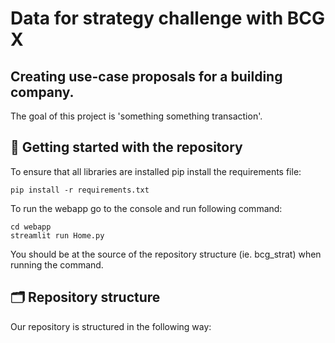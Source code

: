 # Data for strategy challenge with BCG X
## Creating use-case proposals for a building company.

The goal of this project is 'something something transaction'.


## 🚀 Getting started with the repository

To ensure that all libraries are installed pip install the requirements file:
 
```
pip install -r requirements.txt
```

To run the webapp go to the console and run following command: 
 
```
cd webapp
streamlit run Home.py
```

You should be at the source of the repository structure (ie. bcg_strat) when running the command.

## 🗂 Repository structure

Our repository is structured in the following way:

